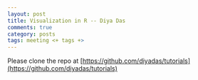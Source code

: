 ```yaml
---
layout: post
title: Visualization in R -- Diya Das
comments: true
category: posts
tags: meeting <+ tags +>
---
```


Please clone the repo at [https://github.com/diyadas/tutorials](https://github.com/diyadas/tutorials)

